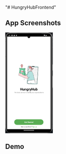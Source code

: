 "# HungryHubFrontend"

## App Screenshots

<div style="display: flex; flex-direction: 'row';">
<img src="./screenshots/1.png" width=30%>
<!-- <img src="./screenshots/2.png" width=30%>
<img src="./screenshots/3.png" width=30%>
<img src="./screenshots/4.png" width=30%>
<img src="./screenshots/5.png" width=30%>
<img src="./screenshots/6.png" width=30%>
<img src="./screenshots/7.png" width=30%>
<img src="./screenshots/8.png" width=30%>
<img src="./screenshots/9.png" width=30%> -->

</div>

## Demo

<div style="display: flex; flex-direction: 'row';">
<!-- <img src="./screenshots/subscribe.gif" width=30%> -->
<!-- <img src="./screenshots/auth.gif" width=30%>
<img src="./screenshots/dark.gif" width=30%>
<img src="./screenshots/shake.gif" width=30%>
<img src="./screenshots/colors.gif" width=30%>
<img src="./screenshots/win.gif" width=30%> -->

</div>
